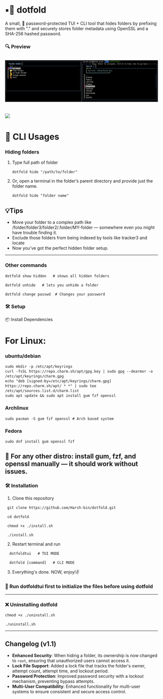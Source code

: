 # ▪️📂 dotfold
A small, 🔐 password-protected TUI + CLI tool that hides folders by prefixing them with "." and securely stores folder metadata using OpenSSL and a SHA-256 hashed password.
### 🔍 Preview
![](/preview/dotfold.png)
--
![](/preview/preview.gif)
--
# 🔵 CLI Usages
### Hiding folders
1. Type full path of folder
   ```
   dotfold hide "/path/to/folder"
   ```
2. Or, open a terminal in the folder’s parent directory and provide just the folder name.
   ```
   dotfold hide "folder name" 
   ```
## 💡Tips
- Move your folder to a complex path like /folder/folder3/folder2/.folder/MY-folder — somewhere even you might have trouble finding it.
- Exclude those folders from being indexed by tools like tracker3 and locate
- Now you’ve got the perfect hidden folder setup.
 ----
### Other commands 
   ```
   dotfold show hidden   # shows all hidden folders 
   ```
   ```
   dotfold unhide   # lets you unhide a folder
   ```
   ```
   dotfold change passwd  # Changes your password
  ```

### 🛠️ **Setup**  
  📦 Install Dependencies
   # For Linux:
### ubuntu/debian
   ```
   sudo mkdir -p /etc/apt/keyrings
   curl -fsSL https://repo.charm.sh/apt/gpg.key | sudo gpg --dearmor -o /etc/apt/keyrings/charm.gpg
   echo "deb [signed-by=/etc/apt/keyrings/charm.gpg] https://repo.charm.sh/apt/ * *" | sudo tee /etc/apt/sources.list.d/charm.list
   sudo apt update && sudo apt install gum fzf openssl
   ```
### Archlinux
   ```
   sudo pacman -S gum fzf openssl # Arch based system
   ```
### Fedora
   ```
   sudo dnf install gum openssl fzf
   ```

   📢 For any other distro: install gum, fzf, and openssl manually — it should work without issues.
---
### 🛠️ Installation 
   1. Clone this repository
   ```
    git clone https://github.com/Harsh-bin/dotfold.git
   ```
   ```
    cd dotfold
   ```
   ```
    chmod +x ./install.sh
   ```
   ```
    ./install.sh
   ```
   2. Restart terminal and run
   ```
     dotfoldtui   # TUI MODE
   ```
   ```
     dotfold [command]   # CLI MODE
   ```
  3. Everything's done. NOW, enjoy!✌️
### 📢 Run dotfoldtui first to initialize the files before using dotfold
---
### ❌ Uninstalling dotfold
   ```
   chmod +x ./uninstall.sh
   ```
   ```
   ./uninstall.sh
   ```
---
## Changelog (v1.1)

- **Enhanced Security**: When hiding a folder, its ownership is now changed to `root`, ensuring that unauthorized users cannot access it.
- **Lock File Support**: Added a lock file that tracks the folder's owner, attempt count, attempt time, and lockout period.
- **Password Protection**: Improved password security with a lockout mechanism, preventing bypass attempts.
- **Multi-User Compatibility**: Enhanced functionality for multi-user systems to ensure consistent and secure access control.
